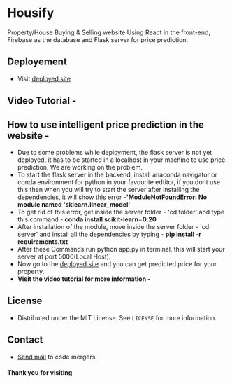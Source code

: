 # Housify
Property/House Buying & Selling website Using React in the front-end, Firebase as the database and Flask server for price prediction.

## Deployement
- Visit [deployed site](https://housify-codemergers.netlify.app/)
  
## Video Tutorial - 

## How to use intelligent price prediction in the website - 
- Due to some problems while deployment, the flask server is not yet deployed, it has to be started in a localhost in your machine to use price prediction. We are working on the problem.
- To start the flask server in the backend, install anaconda navigator or conda environment for python in your favourite edtitor, if you dont use this then when you will try to start the server after installing the dependencies, it will show this error -<b>'ModuleNotFoundError: No module named 'sklearn.linear_model'</b>
- To get rid of this error, get inside the server folder - 'cd folder' and type this command - <b>conda install scikit-learn=0.20</b>
- After installation of the module, move inside the server folder - 'cd server' and install all the dependencies by typing - <b>pip install -r requirements.txt</b>
- After these Commands run python app.py in terminal, this will start your server at port 5000(Local Host). 
- Now go to the [deployed site](https://housify-codemergers.netlify.app/) and you can get predicted price for your property. 
- <b>Visit the video tutorial for more information - </b> 
  
## License
- Distributed under the MIT License. See `LICENSE` for more information.

## Contact
- [Send mail](mailto:codemergers.org@gmail.com) to code mergers.

#### Thank you for visiting
